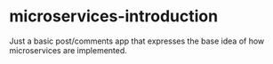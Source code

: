 # microservices-introduction
Just a basic post/comments app that expresses the base idea of how microservices are implemented.
